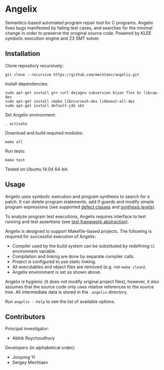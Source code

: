 # Angelix #

Semantics-based automated program repair tool for C programs. Angelix fixes bugs manifested by failing test cases, and searches for the minimal change in order to preserve the oroginal source code. Powered by KLEE symbolic execution engine and Z3 SMT solver.

## Installation ##

Clone repository recursively:

    git clone --recursive https://github.com/mechtaev/angelix.git

Install dependencies:

    sudo apt-get install g++ curl dejagnu subversion bison flex bc libcap-dev
    sudo apt-get install cmake libncurses5-dev libboost-all-dev
    sudo apt-get install default-jdk sbt

Set Angelix environment:

    . activate

Download and build required modules:

    make all
    
Run tests:

    make test

Tested on Ubuntu 14.04 64-bit.

## Usage ##

Angelix uses symbolic execution and program synthesis to search for a patch. It can delete program statements, add if guards and modify simple program expressions (see supported [defect classes](doc/DefectClasses.md) and [synthesis levels](doc/SynthesisLevels.md)).

To analyze program test executions, Angelix requires interface to test running and test assertions (see [test framework abstraction](doc/TestAbstraction.md)).

Angelix is designed to support Makefile-based projects. The following is required for successful execution of Angelix:

* Compiler used by the build system can be substituted by redefining `CC` environment variable.
* Compilation and linking are done by separate compiler calls.
* Project is configured to use static linking.
* All executables and object files are removed (e.g. run `make clean`).
* Angelix environment is set as shown above.

Angelix is hygienic (it does not modify original project files), however, it also assumes that the source code only uses relative references to the source tree. All intermediate data is stored in the `.angelix` directory.

Run `angelix --help` to see the list of available options.

## Contributors ##

Principal investigator:

* Abhik Roychoudhury

Developers (in alphabetical order):

* Jooyong Yi
* Sergey Mechtaev
